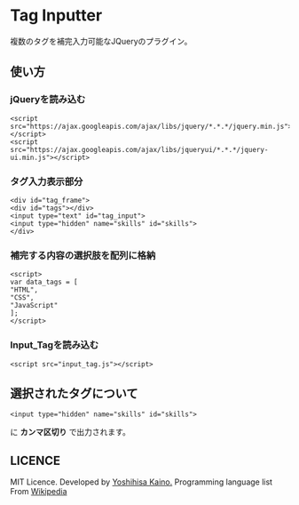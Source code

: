 # Tag Inputter
複数のタグを補完入力可能なJQueryのプラグイン。


<!--
[デモ](リンク)
![Alt text](sample.png)-->

## 使い方
### jQueryを読み込む

```
<script src="https://ajax.googleapis.com/ajax/libs/jquery/*.*.*/jquery.min.js"></script>
<script src="https://ajax.googleapis.com/ajax/libs/jqueryui/*.*.*/jquery-ui.min.js"></script>
```

### タグ入力表示部分

```
<div id="tag_frame">
<div id="tags"></div>
<input type="text" id="tag_input">
<input type="hidden" name="skills" id="skills">
</div>
```

### 補完する内容の選択肢を配列に格納

```
<script>
var data_tags = [
"HTML",
"CSS",
"JavaScript"
];
</script>
```
   
### Input_Tagを読み込む

```
<script src="input_tag.js"></script>
```
    
## 選択されたタグについて

```
<input type="hidden" name="skills" id="skills">
```

に **カンマ区切り** で出力されます。

## LICENCE
MIT Licence.
Developed by [Yoshihisa Kaino.](https://github.com/yoshi1125hisa)
Programming language list From [Wikipedia](https://ja.wikipedia.org/wiki/%E3%83%97%E3%83%AD%E3%82%B0%E3%83%A9%E3%83%9F%E3%83%B3%E3%82%B0%E8%A8%80%E8%AA%9E%E4%B8%80%E8%A6%A7)